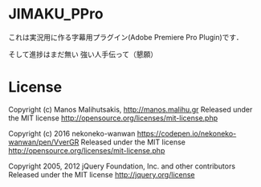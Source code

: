 # JIMAKU_PPro
これは実況用に作る字幕用プラグイン(Adobe Premiere Pro Plugin)です．

そして進捗はまだ無い
強い人手伝って（懇願）

# License

Copyright (c) Manos Malihutsakis, http://manos.malihu.gr
Released under the MIT license
http://opensource.org/licenses/mit-license.php

Copyright (c) 2016 nekoneko-wanwan https://codepen.io/nekoneko-wanwan/pen/VverGR
Released under the MIT license
http://opensource.org/licenses/mit-license.php

Copyright 2005, 2012 jQuery Foundation, Inc. and other contributors
Released under the MIT license
http://jquery.org/license
